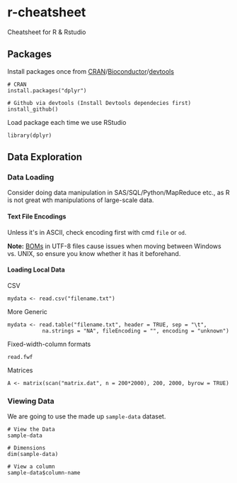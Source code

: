 # r-cheatsheet
Cheatsheet for R &amp; Rstudio

## Packages
Install packages once from [CRAN](https://cran.r-project.org)/[Bioconductor](https://www.bioconductor.org)/[devtools](https://www.rstudio.com/products/rpackages/devtools/)
```
# CRAN
install.packages("dplyr")

# Github via devtools (Install Devtools dependecies first)
install_github()
```
Load package each time we use RStudio
```
library(dplyr)
```

## Data Exploration
### Data Loading
Consider doing data manipulation in SAS/SQL/Python/MapReduce etc., as R is not great wth manipulations of large-scale data.
#### Text File Encodings
Unless it's in ASCII, check encoding first with cmd `file` or `od`. 

**Note:** [BOMs](https://en.wikipedia.org/wiki/Byte_order_mark)
in UTF-8 files cause issues when moving between Windows vs. UNIX, so ensure you know whether it has it beforehand.

#### Loading Local Data
CSV
```
mydata <- read.csv("filename.txt")
```
More Generic
```
mydata <- read.table("filename.txt", header = TRUE, sep = "\t",
           na.strings = "NA", fileEncoding = "", encoding = "unknown")
```
Fixed-width-column formats
```
read.fwf
```
Matrices
```
A <- matrix(scan("matrix.dat", n = 200*2000), 200, 2000, byrow = TRUE)
```
### Viewing Data
We are going to use the made up `sample-data` dataset.

```
# View the Data
sample-data

# Dimensions
dim(sample-data)

# View a column
sample-data$column-name
```